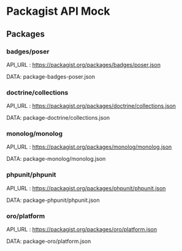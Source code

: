 # Packagist API Mock

## Packages

### badges/poser

API_URL : https://packagist.org/packages/badges/poser.json

DATA: package-badges-poser.json

### doctrine/collections

API_URL : https://packagist.org/packages/doctrine/collections.json

DATA: package-doctrine/collections.json

### monolog/monolog

API_URL : https://packagist.org/packages/monolog/monolog.json

DATA: package-monolog/monolog.json

### phpunit/phpunit

API_URL : https://packagist.org/packages/phpunit/phpunit.json

DATA: package-phpunit/phpunit.json


### oro/platform

API_URL : https://packagist.org/packages/oro/platform.json

DATA: package-oro/platform.json